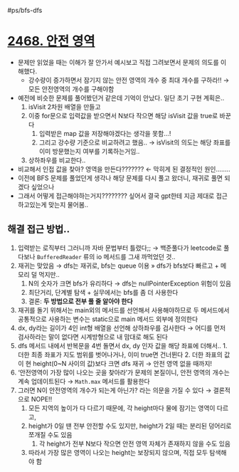#ps/bfs-dfs

# [2468. 안전 영역](https://www.acmicpc.net/problem/2468)
- 문제만 읽었을 때는 이해가 잘 안가서 예시보고 직접 그려보면서 문제의 의도를 이해했다.
	- 강수량이 증가하면서 잠기지 않는 안전 영역의 개수 중 최대 개수를 구하라!! → 모든 안전영역의 개수를 구해야함
- 예전에 비슷한 문제를 풀어봤던거 같은데 기억이 안났다. 일단 초기 구현 계획은..
	1. isVisit 2차원 배열을 만들고
	2. 이중 for문으로 입력값을 받으면서 N보다 작으면 해당 isVisit 값을 true로 바꾼다
		1. 입력받은 map 값을 저장해야겠다는 생각을 못함…!
		2. 그리고 강수량 기준으로 비교하려고 했음.. → isVisit의 의도는 해당 좌표를 이미 방문했는지 여부를 기록하는거임..
	3. 상하좌우를 비교한다..
- 비교해서 인접 값을 찾아? 영역을 만든다??????? ← 막히게 된 결정적인 원인……..
- 이전에 BFS 문제를 풀었던게 생각나 해당 문제를 다시 풀고 왔더니, 재귀로 풀면 되겠다 싶었으나
- 그래서 어떻게 접근해야하는거지???????? 싶어서 결국 gpt한테 지금 제대로 접근하고있는게 맞는지 물어봄..

## 해결 접근 방법..
1. 입력받는 로직부터 그러니까 자바 문법부터 틀렸다;; → 백준풀다가 leetcode로 풀다보나 `BufferedReader` 류의 io 메서드를 그새 까먹었던 것.. 
2. 재귀는 맞았음 → dfs는 재귀로, bfs는 queue 이용 » dfs가 bfs보다 빠르고 + 메모리 덜 먹지만..
	1. N의 숫자가 크면 bfs가 유리하다 → dfs는 nullPointerException 위험이 있음
	2. 최단거리, 단계별 탐색 + 실무에서는 bfs를 좀 더 사용한다
	3. 결론: **두 방법으로 전부 풀 줄 알아야 한다**
3. 재귀를 돌기 위해서는 main외의 메서드를 선언해서 사용해야하므로 두 메서드에서 공통적으로 사용하는 변수는 static으로 main 메서드 외부에 정의한다
4. dx, dy라는 길이가 4인 int형 배열을 선언해 상하좌우를 검사한다 → 어디를 먼저 검사하라는 말이 없다면 시계방형으로 내 맘대로 해도 된다
5. dfs 메서드 내에서 반복문을 4번 돌면서 dx, dy 인자 값을 해당 좌표에 더해서..
		1. 더한 최종 좌표가 지도 범위를 벗어나거나, 이미 true면 건너뛴다
		2. 더한 좌표의 값이 현 height(0~N 사이의 값)보다 크면 dfs 재귀 → 안전 영역 없을 때까지!
6. ‘안전영역이 가장 많이 나오는 곳을 찾아라’가 문제의 본질이니, 안전 영역의 개수는 계속 업데이트된다 → `Math.max` 메서드를 활용한다
7. 그러면 N이 안전영역의 개수가 되는게 아닌가? 라는 의문을 가질 수 있다 → 결론적으로 NOPE!!
	1. 모든 지역의 높이가 다 다르기 때문에, 각 height마다 물에 잠기는 영역이 다르고,
	2. height가 0일 땐 전부 안전할 수도 있지만, height가 2일 때는 분리된 덩어리로 쪼개질 수도 있음
		1. 각 height가 전부 N보다 작으면 안전 영역 자체가 존재하지 않을 수도 있음
	3. 따라서 가장 많은 영역이 나오는 height는 보장되지 않으며, 직접 모두 탐색해야 함